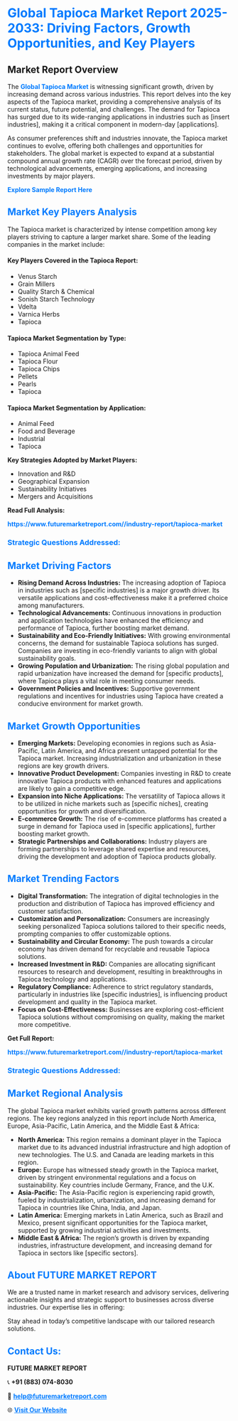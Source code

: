 <h1 style="color: #007BFF;">Global Tapioca Market Report 2025-2033: Driving Factors, Growth Opportunities, and Key Players</h1>

<section id="overview">
<h2>Market Report Overview</h2>
<p>The <a href="https://www.futuremarketreport.com//industry-report/tapioca-market" style="color: #007BFF; text-decoration: none;"><strong>Global Tapioca Market</strong></a> is witnessing significant growth, driven by increasing demand across various industries. This report delves into the key aspects of the Tapioca market, providing a comprehensive analysis of its current status, future potential, and challenges. The demand for Tapioca has surged due to its wide-ranging applications in industries such as [insert industries], making it a critical component in modern-day [applications].</p>
<p>As consumer preferences shift and industries innovate, the Tapioca market continues to evolve, offering both challenges and opportunities for stakeholders. The global market is expected to expand at a substantial compound annual growth rate (CAGR) over the forecast period, driven by technological advancements, emerging applications, and increasing investments by major players.</p>
</section>

<section id="overview">
<p><a href="https://www.futuremarketreport.com//request-sample/reportId=84331" style="color: #007BFF; text-decoration: none;"><strong>Explore Sample Report Here</strong></a></p>
</section>

<section id="key-players">
<h2 style="color: #007BFF;">Market Key Players Analysis</h2>
<p>The Tapioca market is characterized by intense competition among key players striving to capture a larger market share. Some of the leading companies in the market include:</p>
<h4>Key Players Covered in the Tapioca Report:</h4>
<ul><li>Venus Starch</li><li>Grain Millers</li><li>Quality Starch &amp; Chemical</li><li>Sonish Starch Technology</li><li>Vdelta</li><li>Varnica Herbs</li><li>Tapioca</li></ul>
<h4>Tapioca Market Segmentation by Type:</h4>
<ul><li>Tapioca Animal Feed</li><li>Tapioca Flour</li><li>Tapioca Chips</li><li>Pellets</li><li>Pearls</li><li>Tapioca</li></ul>

<h4>Tapioca Market Segmentation by Application:</h4>
<ul><li>Animal Feed</li><li>Food and Beverage</li><li>Industrial</li><li>Tapioca</li></ul>
<p><strong>Key Strategies Adopted by Market Players:</strong></p>
<ul>
<li>Innovation and R&D</li>
<li>Geographical Expansion</li>
<li>Sustainability Initiatives</li>
<li>Mergers and Acquisitions</li>
</ul>
</section>

<section>
<p><strong>Read Full Analysis: </strong></p><a href="https://www.futuremarketreport.com//industry-report/tapioca-market" style="color: #007BFF; text-decoration: none;"><strong>https://www.futuremarketreport.com//industry-report/tapioca-market</strong></a>
<h3 style="color: #007BFF;">Strategic Questions Addressed:</h3>
</section>

<section id="driving-factors">
<h2 style="color: #007BFF;">Market Driving Factors</h2>
<ul>
<li><strong>Rising Demand Across Industries:</strong> The increasing adoption of Tapioca in industries such as [specific industries] is a major growth driver. Its versatile applications and cost-effectiveness make it a preferred choice among manufacturers.</li>
<li><strong>Technological Advancements:</strong> Continuous innovations in production and application technologies have enhanced the efficiency and performance of Tapioca, further boosting market demand.</li>
<li><strong>Sustainability and Eco-Friendly Initiatives:</strong> With growing environmental concerns, the demand for sustainable Tapioca solutions has surged. Companies are investing in eco-friendly variants to align with global sustainability goals.</li>
<li><strong>Growing Population and Urbanization:</strong> The rising global population and rapid urbanization have increased the demand for [specific products], where Tapioca plays a vital role in meeting consumer needs.</li>
<li><strong>Government Policies and Incentives:</strong> Supportive government regulations and incentives for industries using Tapioca have created a conducive environment for market growth.</li>
</ul>
</section>

<section id="growth-opportunities">
<h2 style="color: #007BFF;">Market Growth Opportunities</h2>
<ul>
<li><strong>Emerging Markets:</strong> Developing economies in regions such as Asia-Pacific, Latin America, and Africa present untapped potential for the Tapioca market. Increasing industrialization and urbanization in these regions are key growth drivers.</li>
<li><strong>Innovative Product Development:</strong> Companies investing in R&D to create innovative Tapioca products with enhanced features and applications are likely to gain a competitive edge.</li>
<li><strong>Expansion into Niche Applications:</strong> The versatility of Tapioca allows it to be utilized in niche markets such as [specific niches], creating opportunities for growth and diversification.</li>
<li><strong>E-commerce Growth:</strong> The rise of e-commerce platforms has created a surge in demand for Tapioca used in [specific applications], further boosting market growth.</li>
<li><strong>Strategic Partnerships and Collaborations:</strong> Industry players are forming partnerships to leverage shared expertise and resources, driving the development and adoption of Tapioca products globally.</li>
</ul>
</section>

<section id="trending-factors">
<h2 style="color: #007BFF;">Market Trending Factors</h2>
<ul>
<li><strong>Digital Transformation:</strong> The integration of digital technologies in the production and distribution of Tapioca has improved efficiency and customer satisfaction.</li>
<li><strong>Customization and Personalization:</strong> Consumers are increasingly seeking personalized Tapioca solutions tailored to their specific needs, prompting companies to offer customizable options.</li>
<li><strong>Sustainability and Circular Economy:</strong> The push towards a circular economy has driven demand for recyclable and reusable Tapioca solutions.</li>
<li><strong>Increased Investment in R&D:</strong> Companies are allocating significant resources to research and development, resulting in breakthroughs in Tapioca technology and applications.</li>
<li><strong>Regulatory Compliance:</strong> Adherence to strict regulatory standards, particularly in industries like [specific industries], is influencing product development and quality in the Tapioca market.</li>
<li><strong>Focus on Cost-Effectiveness:</strong> Businesses are exploring cost-efficient Tapioca solutions without compromising on quality, making the market more competitive.</li>
</ul>
</section>

<section>
<p><strong>Get Full Report: </strong></p><a href="https://www.futuremarketreport.com//industry-report/tapioca-market" style="color: #007BFF; text-decoration: none;"><strong>https://www.futuremarketreport.com//industry-report/tapioca-market</strong></a>
<h3 style="color: #007BFF;">Strategic Questions Addressed:</h3>
</section>


<section id="regional-analysis">
<h2 style="color: #007BFF;">Market Regional Analysis</h2>
<p>The global Tapioca market exhibits varied growth patterns across different regions. The key regions analyzed in this report include North America, Europe, Asia-Pacific, Latin America, and the Middle East & Africa:</p>
<ul>
<li><strong>North America:</strong> This region remains a dominant player in the Tapioca market due to its advanced industrial infrastructure and high adoption of new technologies. The U.S. and Canada are leading markets in this region.</li>
<li><strong>Europe:</strong> Europe has witnessed steady growth in the Tapioca market, driven by stringent environmental regulations and a focus on sustainability. Key countries include Germany, France, and the U.K.</li>
<li><strong>Asia-Pacific:</strong> The Asia-Pacific region is experiencing rapid growth, fueled by industrialization, urbanization, and increasing demand for Tapioca in countries like China, India, and Japan.</li>
<li><strong>Latin America:</strong> Emerging markets in Latin America, such as Brazil and Mexico, present significant opportunities for the Tapioca market, supported by growing industrial activities and investments.</li>
<li><strong>Middle East & Africa:</strong> The region’s growth is driven by expanding industries, infrastructure development, and increasing demand for Tapioca in sectors like [specific sectors].</li>
</ul>
</section>

<footer>
<h2 style="color: #007BFF;">About FUTURE MARKET REPORT</h2>
<p>We are a trusted name in market research and advisory services, delivering actionable insights and strategic support to businesses across diverse industries. Our expertise lies in offering:</p>

<p>Stay ahead in today’s competitive landscape with our tailored research solutions.</p>

<h2 style="color: #007BFF;">Contact Us:</h2>
<p><strong>FUTURE MARKET REPORT</strong></p>
<p>📞 <strong>+91 (883) 074-8030</strong></p>
<p>📧 <strong><a href="mailto:help@futuremarketreport.com" style="color: #007BFF;">help@futuremarketreport.com</a></strong></p>
<p>🌐 <strong><a href="https://www.futuremarketreport.com/" style="color: #007BFF;">Visit Our Website</a></strong></p>
</footer>